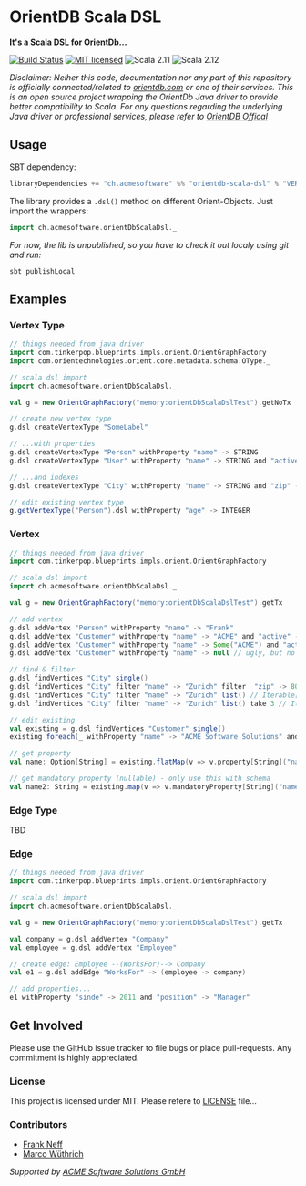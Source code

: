 OrientDB Scala DSL
==================

**It's a Scala DSL for OrientDb...** 

[![Build Status](https://travis-ci.org/acme-software/orientdb-scala-dsl.svg?branch=master)](https://travis-ci.org/acme-software/orientdb-scala-dsl)
[![MIT licensed](https://img.shields.io/badge/license-MIT-blue.svg)](https://raw.githubusercontent.com/acme-software/orientdb-scala-dsl/master/LICENSE)
![Scala 2.11](https://img.shields.io/badge/scala-2.11-lightgrey.svg)
![Scala 2.12](https://img.shields.io/badge/scala-2.12-lightgrey.svg)

*Disclaimer:*
*Neiher this code, documentation nor any part of this repository is officially connected/related to 
[orientdb.com](http://orientdb.com/) or one of their services. This is an open source project wrapping the OrientDb Java
driver to provide better compatibility to Scala.*
*For any questions regarding the underlying Java driver or professional services, please refer to 
[OrientDB Offical](http://orientdb.com/)*

Usage
-----

SBT dependency:

```scala
libraryDependencies += "ch.acmesoftware" %% "orientdb-scala-dsl" % "VERSION"
```

The library provides a `.dsl()` method on different Orient-Objects. Just import the wrappers:

```scala
import ch.acmesoftware.orientDbScalaDsl._
```

*For now, the lib is unpublished, so you have to check it out localy using git and run:*

```shell
sbt publishLocal
```

Examples
--------

### Vertex Type

```scala
// things needed from java driver
import com.tinkerpop.blueprints.impls.orient.OrientGraphFactory
import com.orientechnologies.orient.core.metadata.schema.OType._

// scala dsl import
import ch.acmesoftware.orientDbScalaDsl._

val g = new OrientGraphFactory("memory:orientDbScalaDslTest").getNoTx

// create new vertex type
g.dsl createVertexType "SomeLabel"

// ...with properties
g.dsl createVertexType "Person" withProperty "name" -> STRING
g.dsl createVertexType "User" withProperty "name" -> STRING and "active" -> BOOLEAN

// ...and indexes
g.dsl createVertexType "City" withProperty "name" -> STRING and "zip" -> INTEGER unique "name" unique "zip"

// edit existing vertex type
g.getVertexType("Person").dsl withProperty "age" -> INTEGER

```

### Vertex

```scala
// things needed from java driver
import com.tinkerpop.blueprints.impls.orient.OrientGraphFactory

// scala dsl import
import ch.acmesoftware.orientDbScalaDsl._

val g = new OrientGraphFactory("memory:orientDbScalaDslTest").getTx

// add vertex
g.dsl addVertex "Person" withProperty "name" -> "Frank"
g.dsl addVertex "Customer" withProperty "name" -> "ACME" and "active" -> true
g.dsl addVertex "Customer" withProperty "name" -> Some("ACME") and "active" -> None // only "name" is persisted
g.dsl addVertex "Customer" withProperty "name" -> null // ugly, but no exception - don't work with null in Scala ;)

// find & filter
g.dsl findVertices "City" single()
g.dsl findVertices "City" filter "name" -> "Zurich" filter  "zip" -> 8000 single() // Option[VertexDsl]
g.dsl findVertices "City" filter "name" -> "Zurich" list() // Iterable[VertexDsl]
g.dsl findVertices "City" filter "name" -> "Zurich" list() take 3 // Iterable[VertexDsl] (first 3)

// edit existing
val existing = g.dsl findVertices "Customer" single()
existing foreach(_ withProperty "name" -> "ACME Software Solutions" and "year" -> 2017)

// get property
val name: Option[String] = existing.flatMap(v => v.property[String]("name"))

// get mandatory property (nullable) - only use this with schema
val name2: String = existing.map(v => v.mandatoryProperty[String]("name")).orNull
```

### Edge Type

TBD

### Edge

```scala
// things needed from java driver
import com.tinkerpop.blueprints.impls.orient.OrientGraphFactory

// scala dsl import
import ch.acmesoftware.orientDbScalaDsl._

val g = new OrientGraphFactory("memory:orientDbScalaDslTest").getTx

val company = g.dsl addVertex "Company"
val employee = g.dsl addVertex "Employee"

// create edge: Employee --(WorksFor)--> Company
val e1 = g.dsl addEdge "WorksFor" -> (employee -> company)

// add properties...
e1 withProperty "sinde" -> 2011 and "position" -> "Manager"
```

Get Involved
------------

Please use the GitHub issue tracker to file bugs or place pull-requests. Any commitment is highly appreciated.

### License

This project is licensed under MIT. Please refere to [LICENSE](LICENSE) file...

### Contributors

* [Frank Neff](https://github.com/frne)
* [Marco Wüthrich](https://github.com/marcow93)

*Supported by [ACME Software Solutions GmbH](https://github.com/acme-software)*
